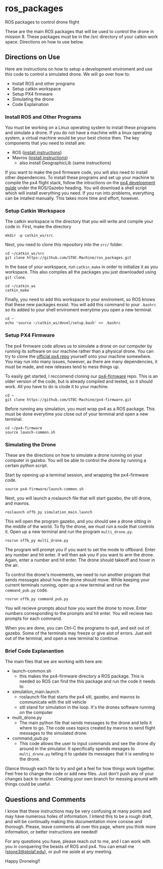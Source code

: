 # ros_packages
ROS packages to control drone flight

These are the main ROS packages that will be used to control the drone
in mission 8. These packages must be in the /src directory of your catkin
work space. Directions on how to use below.

## Directions on Use

Here are instructions on how to setup a development enviroment and use this code to control a simulated drone. We will go over how to:

* Install ROS and other programs
* Setup catkin workspace
* Setup PX4 firmware
* Simulating the drone
* Code Explaination

### Install ROS and Other Programs

You must be working on a Linux operating system to install these programs and simulate a drone. If you do not have a machine with a linux operating system, a virtual machine would be your best choice then. The key components that you need to install are:

* ROS ([install instructions](http://wiki.ros.org/melodic/Installation/Ubuntu))
* Mavros ([install instructions](https://dev.px4.io/v1.9.0/en/ros/mavros_installation.html))
  * also install GeographicLib (same instructions)
  
If you want to make the px4 firmware code, you will also need to install other dependencies. To install these programs and set up your machine to compile the px4 flight stack, follow the intructions on the [px4 development guide](https://dev.px4.io/master/en/setup/dev_env_linux_ubuntu.html) under the ROS/Gazebo heading. You will download a shell script which will install everything you need. If you run into problems, everything can be intalled manually. This takes more time and effort, however.
  
### Setup Catkin Workspace

The catkin workspace is the directory that you will write and compile your code in. First, make the directory
```
mkdir -p catkin_ws/src
```
Next, you need to clone this repository into the `src/` folder.
```
cd ~/catkin_ws/src
git clone https://github.com/STOC-Machine/ros_packages.git
```
In the base of your workspace, run `catkin_make` in order to initialize it as you workspace. This also compiles all the packages you just downloaded using `git clone`.
```
cd ~/catkin_ws
catkin_make
```
Finally, you need to add this workspace to your enviroment, so ROS knows that these new packages exsist. You will add this command to your `.bashrc` so its added to your shell enviroment everytime you open a new terminal.
```
cd ~
echo 'source ~/catkin_ws/devel/setup.bash' >> .bashrc
```

### Setup PX4 Firmware

The px4 firmware code allows us to simulate a drone on our computer by running its software on our machine rather than a physical drone. You can try to clone the [official px4 repo](https://github.com/PX4/Firmware) yourself onto your machine somewhere. You may run into many issues, however, as there are many dependencies, it must be made, and new releases tend to mess things up.

To easily get started, I reccomend cloning our [px4-firmware](https://github.com/STOC-Machine/px4-firmware) repo. This is an older version of the code, but is already compiled and tested, so it should work. All you have to do is clode it to your machine.
```
cd ~
git clone https://github.com/STOC-Machine/px4-firmware.git
```
Before running any simulation, you must wrap px4 as a ROS package. This must be done everytime you close out of your terminal and open a new terminal.
```
cd ~/px4-firmware
source launch-common.sh
```

### Simulating the Drone
These are the directions on how to simulate a drone running on your computer in gazebo. You will be able to control the drone by running a certain python script.

Start by opening up a terminal session, and wrapping the px4-firmware code.
```
source px4-firmware/launch-common.sh
```
Next, you will launch a roslaunch file that will start gazebo, the sitl drone, and mavros.
```
roslaunch offb_py simulation_main.launch
```
This will open the program gazebo, and you should see a drone sitting in the middle of the world. To fly the drone, we must run a node that controls it. Open up a new terminal and run the program `multi_drone.py`.
```
rosrun offb_py multi_drone.py
```
The program will prompt you if you want to set the mode to offboard. Enter any number and hit enter. It will then ask you if you want to arm the drone. Again, enter a number and hit enter. The drone should takeoff and hover in the air.

To control the drone's movements, we need to run another program that sends messages about how the drone should move. While keeping your current terminals running, open up a new terminal and run the `command_pub.py` code.
```
rosrun offb_py command_pub.py
```
You will recieve prompts about how you want the drone to move. Enter numbers corresponding to the prompts and hit enter. You will recieve two prompts for each command.

When you are done, you can Ctrl-C the programs to quit, and exit out of gazebo. Some of the terminals may freeze or give alot of errors. Just exit out of the terminal, and open a new terminal to continue.

### Brief Code Explanantion
The main files that we are working with here are:
* launch-common.sh
  * this makes the px4-firmware directory a ROS package. This is needed so ROS can find the this package and run the code it needs to
* simulation_main.launch
  * roslaunch file that starts the px4 sitl, gazebo, and mavros to communicate with the sitl vehicle
  * sitl stand for simulation in the loop. It's the drones software running on the computer
* multi_drone.py
  * The main python file that sends messages to the drone and tells it where to go. The code uses topics created by mavros to send flight messages to the simulated drone.
* command_pub.py
  * This code allows the user to input commands and see the drone dly around in the simulator. It specifically spends mesages to `multi_drone.py` telling it to update its messages that it is sending to the drone.

Glance through each file to try and get a feel for how things work together. Feel free to change the code or add new files. Just don't push any of your changes back to master. Creating your own branch for messing around with things could be useful.

## Questions and Comments
I know that these instructions may be very confusing at many points and may have numerous holes of information. I intend this to be a rough draft, and will be continually making this documentation more consise and thorough. Please, leave comments all over this page, where you think more information, or better instructions are needed!

For any questions you have, please reach out to me, and I can work with you in conquering the beasts of ROS and px4. You can email me (stone3@stolaf.edu), or pull me aside at any meeting.

Happy Droneing!!
